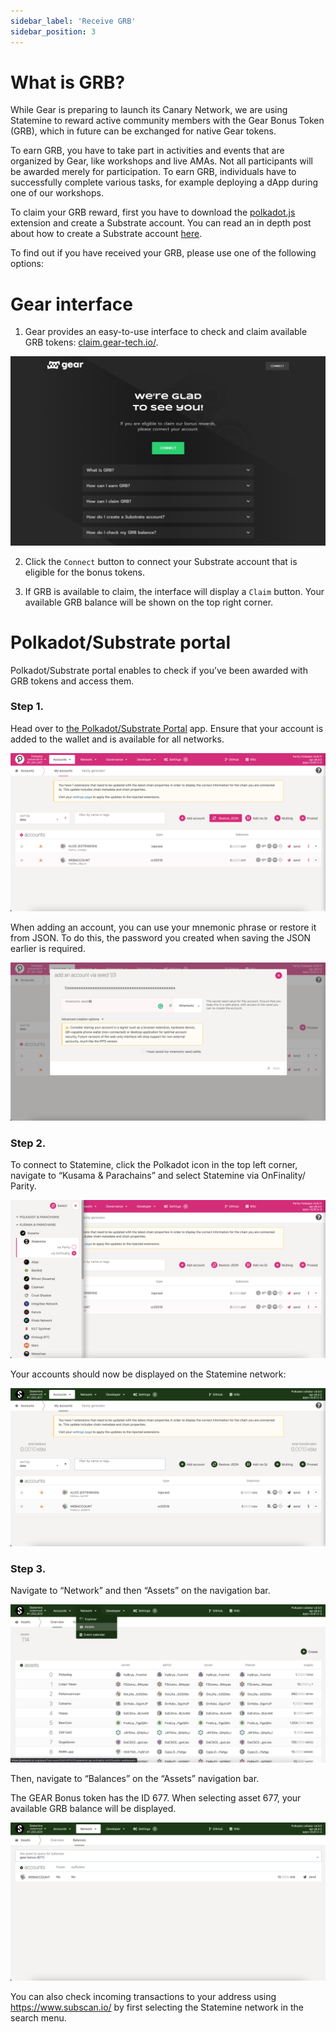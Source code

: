 ```yaml
---
sidebar_label: 'Receive GRB'
sidebar_position: 3
---
```


# What is GRB?

While Gear is preparing to launch its Canary Network, we are using Statemine to reward active community members with the Gear Bonus Token (GRB), which in future can be exchanged for native Gear tokens.

To earn GRB, you have to take part in activities and events that are organized by Gear, like workshops and live AMAs. Not all participants will be awarded merely for participation. To earn GRB, individuals have to successfully complete various tasks, for example deploying a dApp during one of our workshops.

To claim your GRB reward, first you have to download the [polkadot.js](https://polkadot.js.org/extension/) extension and create a Substrate account. You can read an in depth post about how to create a Substrate account [here](create-account.md).

To find out if you have received your GRB, please use one of the following options:

# Gear interface

1. Gear provides an easy-to-use interface to check and claim available GRB tokens: [claim.gear-tech.io/](https://claim.gear-tech.io/).

![img alt](./img/claim-grb-1.png)

2. Click the `Connect` button to connect your Substrate account that is eligible for the bonus tokens.

3. If GRB is available to claim, the interface will display a `Claim` button. Your available GRB balance will be shown on the top right corner.

# Polkadot/Substrate portal

Polkadot/Substrate portal enables to check if you’ve been awarded with GRB tokens and access them.

### Step 1.

Head over to [the Polkadot/Substrate Portal](https://polkadot.js.org/apps) app. Ensure that your account is added to the wallet and is available for all networks.

![img alt](./img/screen-1.png)

When adding an account, you can use your mnemonic phrase or restore it from JSON. To do this, the password you created when saving the JSON earlier is required.

![img alt](./img/screen-2.png)

### Step 2.

To connect to Statemine, click the Polkadot icon in the top left corner, navigate to “Kusama & Parachains” and select Statemine via OnFinality/ Parity.

![img alt](./img/screen-3.png)

Your accounts should now be displayed on the Statemine network:

![img alt](./img/screen-4.png)

### Step 3.

Navigate to “Network” and then “Assets” on the navigation bar.

![img alt](./img/screen-5.png)

Then, navigate to “Balances” on the “Assets” navigation bar.

The GEAR Bonus token has the ID 677. When selecting asset 677, your available GRB balance will be displayed.

![img alt](./img/screen-6.png)

You can also check incoming transactions to your address using https://www.subscan.io/ by first selecting the Statemine network in the search menu.

